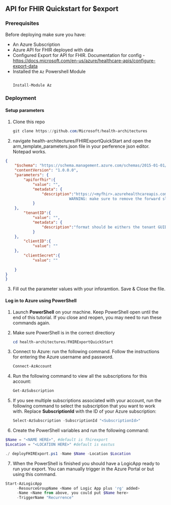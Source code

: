 ## API for FHIR Quickstart for $export


### Prerequisites
Before deploying make sure you have:
- An Azure Subscription
- Azure API for FHIR deployed with data
- Configured Export for API for FHIR. Documentation for config - https://docs.microsoft.com/en-us/azure/healthcare-apis/configure-export-data
- Installed the `Az` Powershell Module
  ```PowerShell

  Install-Module Az 
  ```


### Deployment
#### Setup parameters
1. Clone this repo

    ```powershell
    git clone https://github.com/Microsoft/health-architectures
    
    ```
2. navigate health-architectures/FHIRExportQuickStart and open the arm_template_parameters.json file in your perference json editor. Notepad works. 

```json
{
    "$schema": "https://schema.management.azure.com/schemas/2015-01-01/deploymentParameters.json#",
    "contentVersion": "1.0.0.0",
    "parameters": {
        "apiforfhir":{
            "value": "",
            "metadata": {
                "description":"https://<myfhir>.azurehealthcareapis.com  
                            WARNING: make sure to remove the forward slash / after .com"
            }
    },
        "tenantID":{
            "value": "",
            "metadata": {
                "description":"format should be eithers the tenant GUID or tenantname.onmicrosoft.com"
            }
    },
        "clientID":{
            "value": ""
    },
        "clientSecret":{
            "value": ""
            
    }
}
}
```
3. Fill out the parameter values with your inforamtion. Save & Close the file.

#### Log in to Azure using PowerShell
1. Launch **PowerShell** on your machine. Keep PowerShell open until the end of this tutorial. If you close and reopen, you may need to run these commands again.

2. Make sure PowerShell is in the correct directiory
   ```powershell
   cd health-architectures/FHIRExportQuickStart
    ```

3. Connect to Azure: run the following command. Follow the instructions for entering the Azure username and password.

    ```powershell
    Connect-AzAccount
    ```

4. Run the following command to view all the subscriptions for this account:

    ```powershell
    Get-AzSubscription
    ```

5. If you see multiple subscriptions associated with your account, run the following command to select the subscription that you want to work with. Replace **SubscriptionId** with the ID of your Azure subscription:

    ```powershell
    Select-AzSubscription -SubscriptionId "<SubscriptionId>"
    ```

6. Create the PowerShell variables and run the following command:
```powershell
$Name = "<NAME HERE>", #default is fhirexport
$Location = "<LOCATION HERE>" #default is eastus

./ deployFHIRExport.ps1 -Name $Name -Location $Location
```
7. When the PowerShell is finished you should have a LogicApp ready to run your export. You can manually trigger in the Azure Portal or but using this command.

```powershell
Start-AzLogicApp 
     -ResourceGroupName <Name of Logic App plus 'rg' added> 
     -Name <Name from above, you could put $Name here>
     -TriggerName "Recurrence"
```


